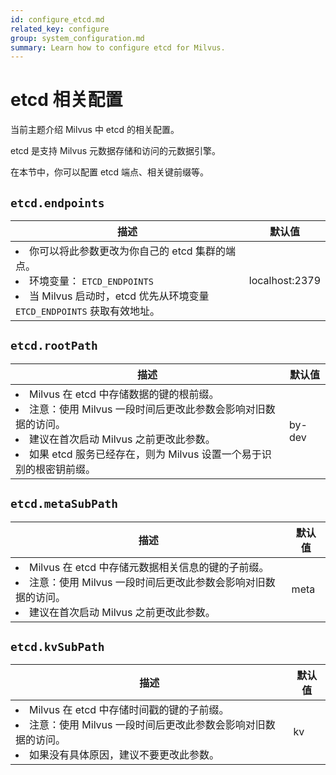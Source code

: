 ```yaml
---
id: configure_etcd.md
related_key: configure
group: system_configuration.md
summary: Learn how to configure etcd for Milvus.
---
```


# etcd 相关配置



当前主题介绍 Milvus 中 etcd 的相关配置。

etcd 是支持 Milvus 元数据存储和访问的元数据引擎。

在本节中，你可以配置 etcd 端点、相关键前缀等。

## `etcd.endpoints`

<table id="etcd.endpoints">
  <thead>
    <tr>
      <th class="width80">描述</th>
      <th class="width20">默认值</th> 
    </tr>
  </thead>
  <tbody>
    <tr>
      <td>
        <li>你可以将此参数更改为你自己的 etcd 集群的端点。</li>
        <li>环境变量： <code>ETCD_ENDPOINTS</code></li>
        <li>当 Milvus 启动时，etcd 优先从环境变量 <code>ETCD_ENDPOINTS</code> 获取有效地址。</li>
      </td>
      <td>localhost:2379</td>
    </tr>
  </tbody>
</table>


## `etcd.rootPath`

<table id="etcd.rootPath">
  <thead>
    <tr>
      <th class="width80">描述</th>
      <th class="width20">默认值</th> 
    </tr>
  </thead>
  <tbody>
    <tr>
      <td>
        <li>Milvus 在 etcd 中存储数据的键的根前缀。</li>
        <li>注意：使用 Milvus 一段时间后更改此参数会影响对旧数据的访问。</li>
        <li>建议在首次启动 Milvus 之前更改此参数。</li>
        <li>如果 etcd 服务已经存在，则为 Milvus 设置一个易于识别的根密钥前缀。</li>
      </td>
      <td>by-dev</td>
    </tr>
  </tbody>
</table>

## `etcd.metaSubPath`

<table id="etcd.metaSubPath">
  <thead>
    <tr>
      <th class="width80">描述</th>
      <th class="width20">默认值</th> 
    </tr>
  </thead>
  <tbody>
    <tr>
      <td>
        <li>Milvus 在 etcd 中存储元数据相关信息的键的子前缀。</li>
        <li>注意：使用 Milvus 一段时间后更改此参数会影响对旧数据的访问。</li>
        <li>建议在首次启动 Milvus 之前更改此参数。</li>
      </td>
      <td>meta</td>
    </tr>
  </tbody>
</table>


## `etcd.kvSubPath`

<table id="etcd.kvSubPath">
  <thead>
    <tr>
      <th class="width80">描述</th>
      <th class="width20">默认值</th> 
    </tr>
  </thead>
  <tbody>
    <tr>
      <td>
        <li>Milvus 在 etcd 中存储时间戳的键的子前缀。</li>
        <li>注意：使用 Milvus 一段时间后更改此参数会影响对旧数据的访问。</li>
        <li>如果没有具体原因，建议不要更改此参数。</li>
      </td>
      <td>kv</td>
    </tr>
  </tbody>
</table>

